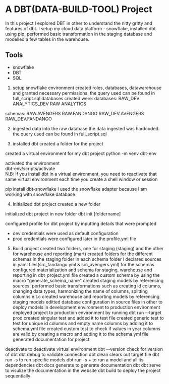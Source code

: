 
# A DBT(DATA-BUILD-TOOL) Project

In this project I explored DBT in other to understand the nitty gritty and features of dbt. I setup my cloud data platform - snowflake, installed dbt using pip, performed basic transformation in the staging database and modelled a few tables in the warehouse.


## Tools
* snowflake
* DBT 
* SQL



1. setup snowflake environment
created roles, databases, datawarehouse and granted necessary permissions. the query used can be found in full_script.sql
databases created were:
databases:
RAW_DEV
ANALYTICS_DEV
RAW
ANALYTICS

schemas:
RAW.AVENGERS
RAW.FANDANGO
RAW_DEV.AVENGERS
RAW_DEV.FANDANGO


2. ingested data into the raw database
the data ingested was hardcoded. the query used can be found in full_script.sql

3. installed dbt
created a folder for the project

created a virtual environment for my dbt project
python -m venv dbt-env     

activated the environment        
dbt-env/scripts/activate       
N.B: If you install dbt in a virtual environment, you need to reactivate that same virtual environment each time you create a shell window or session  

pip install dbt-snowflake
I used the snowflake adapter because I am working with snowflake database

4. Initialized dbt project
created a new folder

initialized dbt project in new folder
dbt init [foldername]

configured profile for dbt project by inputting details that were prompted
* dev credentials were used as default configuration
* prod credentials were configured later in the profile.yml file 

5. Build project
created two folders, one for staging (staging) and the other for warehouse and reporting (mart)
created folders for the different schemas in the staging folder
in each schema folder I declared sources in yaml files(src_fandango.yml & src_avengers.yml) for the schemas
configured materialization and schema for staging, warehouse and reporting in dbt_project.yml file
created a custom schema by using the macro "generate_schema_name"
created staging models by referencing sources: 
performed basic transformations such as creating id columns, changing data types, harmonizing the name of columns, splitting columns e.t.c
created warehouse and reporting models by referencing staging models
editted database configuration in source files in other to deploy models in development environment to production environment
deployed project to production environment by running dbt run --target prod
created singular test and added it to test file
created generic test to test for unique id columns and empty name columns by adding it to schema.yml file 
created custom test to check if values in year columns are valid by creating a macro and adding it to the schema.yml file 
generated documentation for project

 



deactivate to deactivate virtual environment
dbt --version  check for version of dbt
dbt debug to validate connection
dbt clean clears out target file
dbt run -s <name of models> to run specific models
dbt run -s +<name of model> to run a model and all its dependencies
dbt docs generate to generate documentation
dbt dbt serve to visulize the documentation in the website
dbt build to deploy the project sequentially



